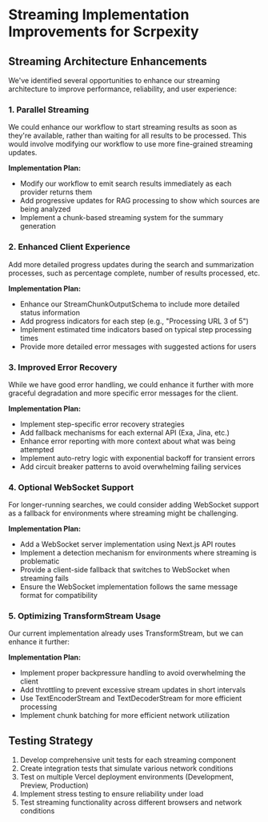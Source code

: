 # Streaming Implementation Improvements for Scrpexity

## Streaming Architecture Enhancements

We've identified several opportunities to enhance our streaming architecture to improve performance, reliability, and user experience:

### 1. Parallel Streaming

We could enhance our workflow to start streaming results as soon as they're available, rather than waiting for all results to be processed. This would involve modifying our workflow to use more fine-grained streaming updates.

**Implementation Plan:**
- Modify our workflow to emit search results immediately as each provider returns them
- Add progressive updates for RAG processing to show which sources are being analyzed 
- Implement a chunk-based streaming system for the summary generation

### 2. Enhanced Client Experience

Add more detailed progress updates during the search and summarization processes, such as percentage complete, number of results processed, etc.

**Implementation Plan:**
- Enhance our StreamChunkOutputSchema to include more detailed status information
- Add progress indicators for each step (e.g., "Processing URL 3 of 5")
- Implement estimated time indicators based on typical step processing times
- Provide more detailed error messages with suggested actions for users

### 3. Improved Error Recovery

While we have good error handling, we could enhance it further with more graceful degradation and more specific error messages for the client.

**Implementation Plan:**
- Implement step-specific error recovery strategies
- Add fallback mechanisms for each external API (Exa, Jina, etc.)
- Enhance error reporting with more context about what was being attempted
- Implement auto-retry logic with exponential backoff for transient errors
- Add circuit breaker patterns to avoid overwhelming failing services

### 4. Optional WebSocket Support

For longer-running searches, we could consider adding WebSocket support as a fallback for environments where streaming might be challenging.

**Implementation Plan:**
- Add a WebSocket server implementation using Next.js API routes
- Implement a detection mechanism for environments where streaming is problematic
- Provide a client-side fallback that switches to WebSocket when streaming fails
- Ensure the WebSocket implementation follows the same message format for compatibility

### 5. Optimizing TransformStream Usage

Our current implementation already uses TransformStream, but we can enhance it further:

**Implementation Plan:**
- Implement proper backpressure handling to avoid overwhelming the client
- Add throttling to prevent excessive stream updates in short intervals
- Use TextEncoderStream and TextDecoderStream for more efficient processing
- Implement chunk batching for more efficient network utilization

## Testing Strategy

1. Develop comprehensive unit tests for each streaming component
2. Create integration tests that simulate various network conditions
3. Test on multiple Vercel deployment environments (Development, Preview, Production)
4. Implement stress testing to ensure reliability under load
5. Test streaming functionality across different browsers and network conditions
